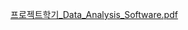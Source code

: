 [프로젝트학기_Data_Analysis_Software.pdf](https://github.com/KUcarrot/Data_Analysis_Software_Development/files/11612984/_Data_Analysis_Software.pdf)
